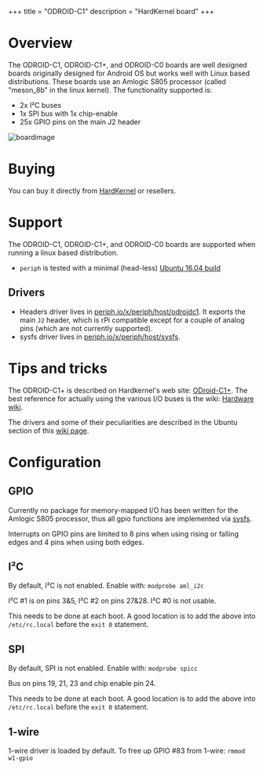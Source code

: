 +++
title = "ODROID-C1"
description = "HardKernel board"
+++

# Overview

The ODROID-C1, ODROID-C1+, and ODROID-C0 boards are well designed boards
originally designed for Android OS but works well with Linux based
distributions. These boards use an Amlogic S805 processor (called
"meson_8b" in the linux kernel). The functionality supported is:

- 2x I²C buses
- 1x SPI bus with 1x chip-enable
- 25x GPIO pins on the main J2 header

![boardimage](https://raw.githubusercontent.com/periph/website/master/site/static/img/odroid-c1.jpg)


# Buying

You can buy it directly from [HardKernel](http://hardkernel.com) or resellers.


# Support

The ODROID-C1, ODROID-C1+, and ODROID-C0 boards are supported when running a
linux based distribution.

- `periph` is tested with a minimal (head-less) [Ubuntu 16.04
  build](http://odroid.in/ubuntu_16.04lts/)


## Drivers

- Headers driver lives in
  [periph.io/x/periph/host/odroidc1](https://periph.io/x/periph/host/odroidc1).
  It exports the main `J2` header, which is rPi compatible except for a couple
  of analog pins (which are not currently supported).
- sysfs driver lives in
  [periph.io/x/periph/host/sysfs](https://periph.io/x/periph/host/sysfs).


# Tips and tricks

The ODROID-C1+ is described on Hardkernel's web site:
[ODroid-C1+](http://www.hardkernel.com/main/products/prdt_info.php?g_code=G143703355573&tab_idx=2).
The best reference for actually using the various I/O buses is the wiki:
[Hardware wiki](http://odroid.com/dokuwiki/doku.php?id=en:c1_hardware).

The drivers and some of their peculiarities are described in the Ubuntu section
of this [wiki page](http://odroid.com/dokuwiki/doku.php?id=en:odroid-c1#ubuntu).


# Configuration

## GPIO

Currently no package for memory-mapped I/O has been written for the Amlogic S805
processor, thus all gpio functions are implemented via
[sysfs](https://periph.io/x/periph/host/sysfs).

Interrupts on GPIO pins are limited to 8 pins when using rising or falling edges
and 4 pins when using both edges.


## I²C

By default, I²C is not enabled. Enable with: `modprobe aml_i2c`

I²C #1 is on pins 3&5, I²C #2 on pins 27&28. I²C #0 is not usable.

This needs to be done at each boot. A good location is to add the above into
`/etc/rc.local` before the `exit 0` statement.


## SPI

By default, SPI is not enabled. Enable with: `modprobe spicc`

Bus on pins 19, 21, 23 and chip enable pin 24.

This needs to be done at each boot. A good location is to add the above into
`/etc/rc.local` before the `exit 0` statement.


## 1-wire

1-wire driver is loaded by default. To free up GPIO #83 from 1-wire: `rmmod
w1-gpio`
